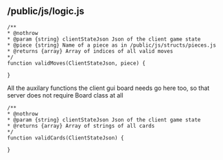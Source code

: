 ## /public/js/logic.js

~~~~ {.javascript}
/**
* @nothrow
* @param {string} clientStateJson Json of the client game state
* @piece {string} Name of a piece as in /public/js/structs/pieces.js
* @returns {array} Array of indices of all valid moves
*/
function validMoves(ClientStateJson, piece) {

}
~~~~~~~~~~~~~~~~~~~~~~~~~~~~~~~~~~~~~~~~~~~~~~~~~~~~~~~~~~~~~~~~~~~~~

All the auxilary functions the client gui board needs go here too, so that
server does not require Board class at all

~~~~ {.javascript}
/**
* @nothrow
* @param {string} clientStateJson Json of the client game state
* @returns {array} Array of strings of all cards
*/
function validCards(ClientStateJson) {

}
~~~~~~~~~~~~~~~~~~~~~~~~~~~~~~~~~~~~~~~~~~~~~~~~~~~~~~~~~~~~~~~~~~~~~
